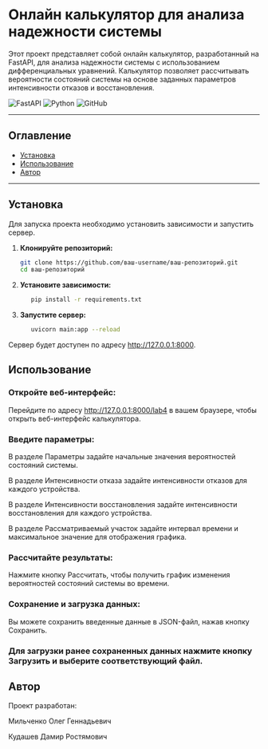 # Онлайн калькулятор для анализа надежности системы
Этот проект представляет собой онлайн калькулятор, разработанный на FastAPI, для анализа надежности системы с использованием дифференциальных уравнений. Калькулятор позволяет рассчитывать вероятности состояний системы на основе заданных параметров интенсивности отказов и восстановления.

![FastAPI](https://img.shields.io/badge/FastAPI-005571?style=for-the-badge&logo=fastapi)
![Python](https://img.shields.io/badge/Python-3776AB?style=for-the-badge&logo=python&logoColor=white)
![GitHub](https://img.shields.io/badge/GitHub-100000?style=for-the-badge&logo=github&logoColor=white)

---

## Оглавление

- [Установка](#установка)
- [Использование](#использование)
- [Автор](#автор)

---

## Установка

Для запуска проекта необходимо установить зависимости и запустить сервер.

1. **Клонируйте репозиторий:**
   ```bash
   git clone https://github.com/ваш-username/ваш-репозиторий.git
   cd ваш-репозиторий

2. **Установите зависимости:**
   ```bash
      pip install -r requirements.txt
3. **Запустите сервер:**
   ```bash
      uvicorn main:app --reload
  Сервер будет доступен по адресу http://127.0.0.1:8000.
  
## Использование
### Откройте веб-интерфейс:
Перейдите по адресу http://127.0.0.1:8000/lab4 в вашем браузере, чтобы открыть веб-интерфейс калькулятора.

### Введите параметры:

В разделе Параметры задайте начальные значения вероятностей состояний системы.

В разделе Интенсивности отказа задайте интенсивности отказов для каждого устройства.

В разделе Интенсивности восстановления задайте интенсивности восстановления для каждого устройства.

В разделе Рассматриваемый участок задайте интервал времени и максимальное значение для отображения графика.

### Рассчитайте результаты:
Нажмите кнопку Рассчитать, чтобы получить график изменения вероятностей состояний системы во времени.

### Сохранение и загрузка данных:

Вы можете сохранить введенные данные в JSON-файл, нажав кнопку Сохранить.

### Для загрузки ранее сохраненных данных нажмите кнопку Загрузить и выберите соответствующий файл.

## Автор
  Проект разработан:

Мильченко Олег Геннадьевич

Кудашев Дамир Ростямович
